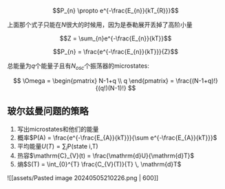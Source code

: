 $$P_{n} \propto e^{-\frac{E_{n}}{kT_{R}}}$$

上面那个式子只能在$N$很大的时候用，因为是泰勒展开丢掉了高阶小量

$$Z = \sum_{n}e^{-\frac{E_{n}}{kT}}$$

$$P_{n} = \frac{e^{-\frac{E_{n}}{kT}}}{Z}$$

总能量为$q$个能量子且有$N_{osc}$个振荡器的microstates:

$$
\Omega = \begin{pmatrix}
N-1+q \\ q
\end{pmatrix} =
\frac{(N-1+q)!}{(q!)(N-1)!}
$$

## 玻尔兹曼问题的策略

1. 写出microstates和他们的能量
2. 概率$P(A) = \frac{e^{-\frac{E_{A}}{kT}}}{\sum e^{-\frac{E_{A}}{kT}}}$
3. 平均能量$U(T) = \sum_{i} \mathrm{P}(\text{state i,T})$
4. 热容$\mathrm{C}_{V}(t) = \frac{\mathrm{d}U}{\mathrm{d}T}$
5. 熵$S(T) = \int_{0}^{T} \frac{C_{V}(T)}{T} \, \mathrm{d}T$

![[assets/Pasted image 20240505210226.png | 600]]

